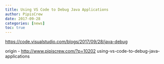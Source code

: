 ```yaml
---
title: Using VS Code to Debug Java Applications
author: PipisCrew
date: 2017-09-28
categories: [news]
toc: true
---
```


https://code.visualstudio.com/blogs/2017/09/28/java-debug

origin - http://www.pipiscrew.com/?p=10202 using-vs-code-to-debug-java-applications